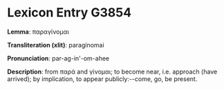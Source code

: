 # Lexicon Entry G3854

**Lemma**: παραγίνομαι

**Transliteration (xlit)**: paragínomai

**Pronunciation**: par-ag-in'-om-ahee

**Description**:
from παρά and γίνομαι; to become near, i.e. approach (have arrived); by implication, to appear publicly:--come, go, be present.
